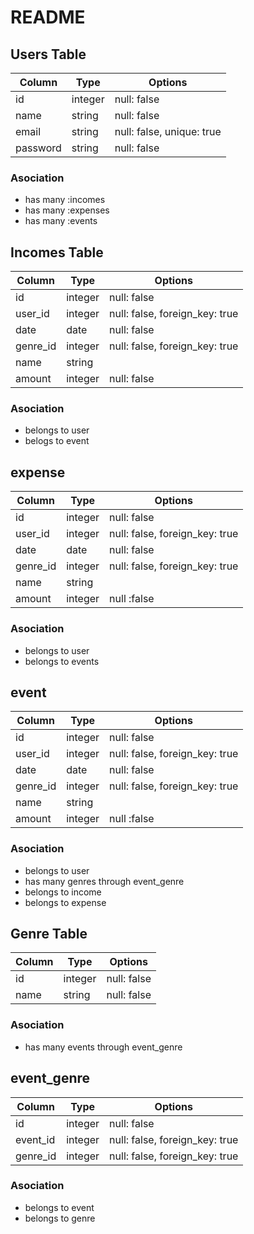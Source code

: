# README

## Users Table
|Column|Type|Options|
|------|----|-------|
|id|integer|null: false|
|name|string|null: false|
|email|string|null: false, unique: true|
|password|string|null: false|

### Asociation
- has many :incomes
- has many :expenses
- has many :events 

## Incomes Table
|Column|Type|Options|
|------|----|-------|
|id|integer|null: false|
|user_id|integer|null: false, foreign_key: true|
|date|date|null: false|
|genre_id|integer|null: false, foreign_key: true|
|name|string|
|amount|integer|null: false|


### Asociation
- belongs to user
- belogs to event

## expense
|Column|Type|Options|
|------|----|-------|
|id|integer|null: false|
|user_id|integer|null: false, foreign_key: true|
|date|date|null: false|
|genre_id|integer|null: false, foreign_key: true|
|name|string|
|amount|integer|null :false|

### Asociation
- belongs to user
- belongs to events

## event
|Column|Type|Options|
|------|----|-------|
|id|integer|null: false|
|user_id|integer|null: false, foreign_key: true|
|date|date|null: false|
|genre_id|integer|null: false, foreign_key: true|
|name|string|
|amount|integer|null :false|

### Asociation
- belongs to user
- has many genres through event_genre
- belongs to income
- belongs to expense

## Genre Table
|Column|Type|Options|
|------|----|-------|
|id|integer|null: false|
|name|string|null: false|

### Asociation
- has many events through event_genre

## event_genre
|Column|Type|Options|
|------|----|-------|
|id|integer|null: false|
|event_id|integer|null: false, foreign_key: true|
|genre_id|integer|null: false, foreign_key: true|

### Asociation
- belongs to event
- belongs to genre